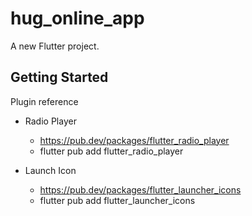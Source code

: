 # hug_online_app

A new Flutter project.

## Getting Started

Plugin reference

- Radio Player
  - https://pub.dev/packages/flutter_radio_player
  - flutter pub add flutter_radio_player

- Launch Icon
  - https://pub.dev/packages/flutter_launcher_icons
  - flutter pub add flutter_launcher_icons



